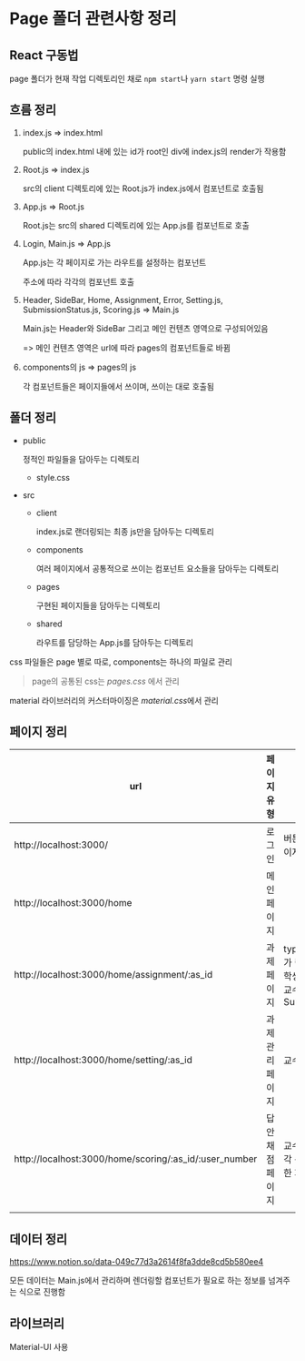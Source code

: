 # Page 폴더 관련사항 정리

## React 구동법

page 폴더가 현재 작업 디렉토리인 채로 `npm start`나 `yarn start` 명령 실행



## 흐름 정리

1. index.js => index.html

   public의 index.html 내에 있는 id가 root인 div에 index.js의 render가 작용함

2. Root.js => index.js

   src의 client 디렉토리에 있는 Root.js가 index.js에서 컴포넌트로 호출됨

3. App.js => Root.js

   Root.js는 src의 shared 디렉토리에 있는 App.js를 컴포넌트로 호출

4. Login, Main.js => App.js

   App.js는 각 페이지로 가는 라우트를 설정하는 컴포넌트

   주소에 따라 각각의 컴포넌트 호출

5. Header, SideBar, Home, Assignment, Error, Setting.js, SubmissionStatus.js, Scoring.js => Main.js

   Main.js는 Header와 SideBar 그리고 메인 컨텐츠 영역으로 구성되어있음
   
   => 메인 컨텐츠 영역은 url에 따라 pages의 컴포넌트들로 바뀜
   
6. components의 js => pages의 js

   각 컴포넌트들은 페이지들에서 쓰이며, 쓰이는 대로 호출됨



## 폴더 정리

* public

  정적인 파일들을 담아두는 디렉토리

  * style.css

* src

  * client

    index.js로 랜더링되는 최종 js만을 담아두는 디렉토리

  * components

    여러 페이지에서 공통적으로 쓰이는 컴포넌트 요소들을 담아두는 디렉토리

  * pages

    구현된 페이지들을 담아두는 디렉토리

  * shared

    라우트를 담당하는 App.js를 담아두는 디렉토리

  

css 파일들은 page 별로 따로, components는 하나의 파일로 관리

> page의 공통된 css는 *pages.css* 에서 관리

material 라이브러리의 커스터마이징은 *material.css*에서 관리



## 페이지 정리

| url                                                          | 페이지 유형 | 비고           |
| ------------------------------------------------------------ | ----------- | -------------- |
| http://localhost:3000/                                       | 로그인      | 버튼 클릭 시 home 페이지로 이동 |
| http://localhost:3000/home                                   | 메인 페이지 |                |
| http://localhost:3000/home/assignment/:as_id | 과제 페이지 | type에 따라 컴포넌트가 랜더링 됨<br>학생 : Assignment.js<br>교수: SubmissionStatus.js |
| http://localhost:3000/home/setting/:as_id | 과제 관리 페이지 | 교수님만 접근 가능 |
| http://localhost:3000/home/scoring/:as_id/:user_number | 답안 채점 페이지 | 교수님만 접근 가능<br>각 문제에 대한 답안을<br>한 페이지씩 보여줌 |
|                                              |                  |                |



## 데이터 정리

https://www.notion.so/data-049c77d3a2614f8fa3dde8cd5b580ee4

 모든 데이터는 Main.js에서 관리하며 렌더링할 컴포넌트가 필요로 하는 정보를 넘겨주는 식으로 진행함



## 라이브러리

Material-UI 사용


